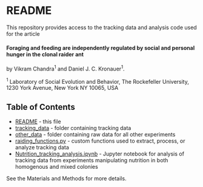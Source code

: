 # README

This repository provides access to the tracking data and analysis code used for the article

#### Foraging and feeding are independently regulated by social and personal hunger in the clonal raider ant

by Vikram Chandra<sup>1</sup> and Daniel J. C. Kronauer<sup>1</sup>.

<sup>1</sup> Laboratory of Social Evolution and Behavior, The Rockefeller University, 1230 York Avenue, New York NY 10065, USA

## Table of Contents
* [README](./README.md) - this file
* [tracking_data](./tracking_data) - folder containing tracking data
* [other_data](./other_data) - folder containing raw data for all other experiments
* [raiding_functions.py](./raiding_functions.py) - custom functions used to extract, process, or analyze tracking data
* [Nutrition_tracking_analysis.ipynb](./Nutrition_tracking_analysis.ipynb) - Jupyter notebook for analysis of tracking data from experiments manipulating nutrition in both homogenous and mixed colonies

See the Materials and Methods for more details.

